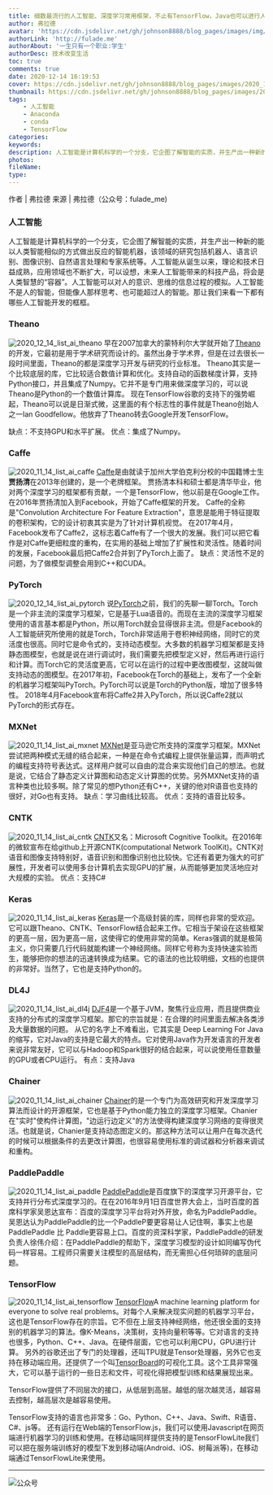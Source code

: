 ```yaml
---
title: 细数最流行的人工智能、深度学习常用框架，不止有TensorFlow，Java也可以进行人工智能开发
author: 弗拉德
avatar: 'https://cdn.jsdelivr.net/gh/johnson8888/blog_pages/images/img/avatar.jpg'
authorLink: 'http://fulade.me'
authorAbout: '一生只有一个职业:学生'
authorDesc: 技术改变生活
toc: true
comments: true
date: 2020-12-14 16:19:53
cover: https://cdn.jsdelivr.net/gh/johnson8888/blog_pages/images/2020_10_10_python_artificial_intelligence.png
thumbnail: https://cdn.jsdelivr.net/gh/johnson8888/blog_pages/images/2020_10_10_python_artificial_intelligence.png
tags: 
    - 人工智能
    - Anaconda
    - conda
    - TensorFlow
categories:
keywords:
description: 人工智能是计算机科学的一个分支，它企图了解智能的实质，并生产出一种新的能以人类智能相似的方式做出反应的智能机器，该领域的研究包括机器人、语言识别、图像识别、自然语言处理和专家系统等。
photos:
fileName:
type:
---
```


作者 | 弗拉德
来源 | 弗拉德（公众号：fulade_me)

###  人工智能
人工智能是计算机科学的一个分支，它企图了解智能的实质，并生产出一种新的能以人类智能相似的方式做出反应的智能机器，该领域的研究包括机器人、语言识别、图像识别、自然语言处理和专家系统等。人工智能从诞生以来，理论和技术日益成熟，应用领域也不断扩大，可以设想，未来人工智能带来的科技产品，将会是人类智慧的“容器”。人工智能可以对人的意识、思维的信息过程的模拟。人工智能不是人的智能，但能像人那样思考、也可能超过人的智能。那让我们来看一下都有哪些人工智能开发的框框。


### Theano
![2020_12_14_list_ai_theano](https://cdn.jsdelivr.net/gh/johnson8888/blog_pages/images/2020_12_14_list_ai_theano.jpg)
早在2007加拿大的蒙特利尔大学就开始了[Theano](https://github.com/Theano/Theano)的开发，它最初是用于学术研究而设计的。虽然出身于学术界，但是在过去很长一段时间里面，Theano的都是深度学习开发与研究的行业标准。
Theano其实是一个比较底层的库，它比较适合数值计算和优化。支持自动的函数梯度计算，支持Python接口，并且集成了Numpy。它并不是专门用来做深度学习的，可以说Theano是Python的一个数值计算库。
现在TensorFlow谷歌的支持下的强势崛起，Theano可以说是日渐式微，这里面的有个标志性的事件就是Theano创始人之一Ian Goodfellow。他放弃了Theano转去Google开发TensorFlow。

缺点：不支持GPU和水平扩展。
优点：集成了Numpy。

### Caffe
![2020_11_14_list_ai_caffe](https://cdn.jsdelivr.net/gh/johnson8888/blog_pages/images/2020_11_14_list_ai_caffe.png)
[Caffe](https://github.com/facebookarchive/caffe2)是由就读于加州大学伯克利分校的中国籍博士生**贾扬清**在2013年创建的，是一个老牌框架。
贾扬清本科和硕士都是清华毕业，他对两个深度学习的框架都有贡献，一个是TensorFlow，他以前是在Google工作。在2016年贾扬清加入到Facebook，开始了Caffe框架的开发。
Caffe的全称是"Convolution Architecture For Feature Extraction"，意思是能用于特征提取的卷积架构，它的设计初衷其实是为了针对计算机视觉。
在2017年4月，Facebook发布了Caffe2，这标志着Caffe有了一个很大的发展。我们可以把它看作是对Caffe更细粒度的重构，在实用的基础上增加了扩展性和灵活性。随着时间的发展，Facebook最后把Caffe2合并到了PyTorch上面了。
缺点：灵活性不足的问题，为了做模型调整会用到C++和CUDA。

### PyTorch 
![2020_12_14_list_ai_pytorch](https://cdn.jsdelivr.net/gh/johnson8888/blog_pages/images/2020_12_14_list_ai_pytorch.png)
说[PyTorch](https://pytorch.org/)之前，我们的先聊一聊Torch。Torch是一个非主流的深度学习框架，它是基于Lua语音的。而现在主流的深度学习框架使用的语言基本都是Python，所以用Torch就会显得很非主流。但是Facebook的人工智能研究所使用的就是Torch，Torch非常适用于卷积神经网络，同时它的灵活度也很高。同时它是命令式的，支持动态模型。大多数的机器学习框架都是支持静态图模型，也就是说在进行调试时，我们需要先把模型定义好，然后再进行运行和计算。而Torch它的灵活度更高，它可以在运行的过程中更改图模型，这就叫做支持动态的图模型。在2017年初，Facebook在Torch的基础上，发布了一个全新的机器学习框架叫PyTorch。PyTorch可以说是Torch的Python版，增加了很多特性。
2018年4月Facebook宣布将Caffe2并入PyTorch，所以说Caffe2就以PyTorch的形式存在。

### MXNet 
![2020_11_14_list_ai_mxnet](https://cdn.jsdelivr.net/gh/johnson8888/blog_pages/images/2020_11_14_list_ai_mxnet.png)
[MXNet](https://mxnet.apache.org/versions/1.7.0/)是亚马逊它所支持的深度学习框架。MXNet尝试把两种模式无缝的结合起来，一种是在命令式编程上提供张量运算，而声明式的编程支持符号表达式。这样用户就可以自由的混合来实现他们自己的想法。也就是说，它结合了静态定义计算图和动态定义计算图的优势。另外MXNet支持的语言种类也比较多啊。除了常见的想Python还有C++，关键的他对R语音也支持的很好，对Go也有支持。
缺点：学习曲线比较高。
优点：支持的语音比较多。


### CNTK
![2020_11_14_list_ai_cntk](https://cdn.jsdelivr.net/gh/johnson8888/blog_pages/images/2020_11_14_list_ai_cntk.png)
[CNTK](https://github.com/microsoft/CNTK)又名：Microsoft Cognitive Toolkit。在2016年的微软宣布在给github上开源CNTK(computational Network ToolKit)。CNTK对语音和图像支持特别好，语音识别和图像识别也比较快。它还有着更为强大的可扩展性，开发者可以使用多台计算机去实现GPU的扩展，从而能够更加灵活地应对大规模的实验。
优点：支持C#

### Keras 
![2020_11_14_list_ai_keras](https://cdn.jsdelivr.net/gh/johnson8888/blog_pages/images/2020_11_14_list_ai_keras.png)
[Keras](https://keras.io/)是一个高级封装的库，同样也非常的受欢迎。它可以跟Theano、CNTK、TensorFlow结合起来工作。它相当于架设在这些框架的更高一层，因为更高一层，这使得它的使用非常的简单。Keras强调的就是极简主义，你只需要几行代码就能构建一个神经网络。同样它号称为支持快速实验而生，能够把你的想法的迅速转换成为结果。它的语法的也比较明细，文档的也提供的非常好。当然了，它也是支持Python的。

### DL4J
![2020_11_14_list_ai_dl4j](https://cdn.jsdelivr.net/gh/johnson8888/blog_pages/images/2020_11_14_list_ai_dl4j.png)
[DJF4](https://github.com/deeplearning4j)是一个基于JVM，聚焦行业应用，而且提供商业支持的分布式的深度学习框架。那它的宗旨就是：在合理的时间里面去解决各类涉及大量数据的问题。
从它的名字上不难看出，它其实是 Deep Learning For Java 的缩写，它对Java的支持是它最大的特点。它对使用Java作为开发语言的开发者来说非常友好，它可以与Hadoop和Spark很好的结合起来，可以说使用任意数量的GPU或者CPU运行。
有点：支持Java

### Chainer 
![2020_11_14_list_ai_chainer](https://cdn.jsdelivr.net/gh/johnson8888/blog_pages/images/2020_11_14_list_ai_chainer.png)
[Chainer](https://chainer.org/)的是一个专门为高效研究和开发深度学习算法而设计的开源框架，它也是基于Python能力独立的深度学习框架。Chanier在"实时"使构件计算图，"边运行边定义"的方法使得构建深度学习网络的变得很灵活。也就是说，Chanier是支持动态图定义的。那这种方法可以让用户在每次迭代的时候可以根据条件的去更改计算图，也很容易使用标准的调试器和分析器来调试和重构。

### PaddlePaddle
![2020_11_14_list_ai_paddle](https://cdn.jsdelivr.net/gh/johnson8888/blog_pages/images/2020_11_14_list_ai_paddle.jpg)
[PaddlePaddle](https://www.paddlepaddle.org.cn/)是百度旗下的深度学习开源平台，它支持并行分布式深度学习的。在在2016年9月1日百度世界大会上，当时百度的首席科学家吴恩达宣布：百度的深度学习平台将对外开放，命名为PaddlePaddle。吴恩达认为PaddlePaddle的比一个PaddleP要更容易让人记住啊，事实上也是 PaddlePaddle 比 Paddle更容易上口。百度的资深科学家，PaddlePaddle的研发负责人徐伟介绍：在PaddlePaddle的帮助下，深度学习模型的设计如同编写伪代码一样容易。工程师只需要关注模型的高层结构，而无需担心任何琐碎的底层问题。

### TensorFlow
![2020_11_14_list_ai_tensorflow](https://cdn.jsdelivr.net/gh/johnson8888/blog_pages/images/2020_11_14_list_ai_tensorflow.jpg)
[TensorFlow](https://github.com/tensorflow/tensorflow)A machine learning platform for everyone to solve real problems。对每个人来解决现实问题的机器学习平台，这也是TensorFlow存在的宗旨。它不但在上层支持神经网络，他还很全面的支持别的机器学习的算法。像K-Means，决策树，支持向量积等等。它对语言的支持也很多，Python、C++、Java。在硬件层面，它也可以利用CPU，GPU进行计算。
另外的谷歌还出了专门的处理器，还叫TPU就是Tensor处理器，另外它也支持在移动端应用。还提供了一个叫[TensorBoard](https://www.tensorflow.org/tensorboard?hl=zh-cn)的可视化工具。这个工具非常强大，它可以基于运行的一些日志和文件，可视化得把模型训练和结果展现出来。  

TensorFlow提供了不同层次的接口，从低层到高层。越低的层次越灵活，越容易去控制，越高层次是越容易使用。

TensorFlow支持的语言也非常多：Go、Python、C++、Java、Swift、R语音、C#、js等。
还有运行在Web端的TensorFlow.js，我们可以使用Javascript在网页端进行机器学习的训练和使用。在移动端同样提供支持的是TensorFlowLite我们可以把在服务端训练好的模型下发到移动端(Android、iOS、树莓派等)，在移动端通过TensorFlowLite来使用。


***
![公众号](https://cdn.jsdelivr.net/gh/johnson8888/blog_pages/images/page_footer.jpg)


